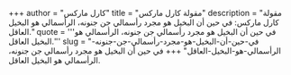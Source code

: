 +++
author = "كارل ماركس"
title = "مقولة كارل ماركس"
description = "مقولة كارل ماركس: في حين أن البخيل هو مجرد رأسمالي جن جنونه، الرأسمالي هو البخيل العاقل."
quote = '''في حين أن البخيل هو مجرد رأسمالي جن جنونه، الرأسمالي هو البخيل العاقل.'''
slug = "في-حين-أن-البخيل-هو-مجرد-رأسمالي-جن-جنونه-الرأسمالي-هو-البخيل-العاقل"
+++
في حين أن البخيل هو مجرد رأسمالي جن جنونه، الرأسمالي هو البخيل العاقل.
